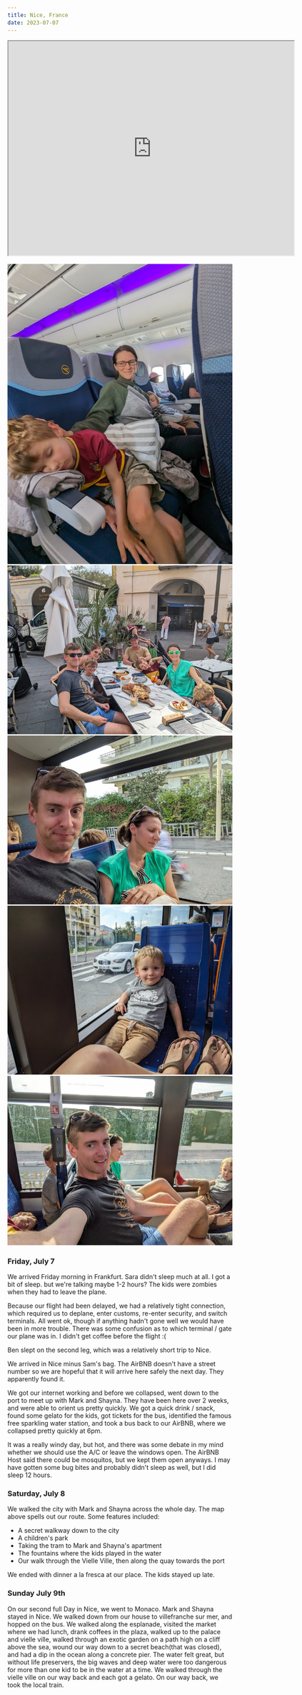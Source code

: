 ```yaml
---
title: Nice, France
date: 2023-07-07
---
```



<!-- ## Nice, France -->

<iframe src="https://www.google.com/maps/d/u/0/embed?mid=1bEfAwkkqDugbkyTRCxiFMt3YXHrM3XM&ehbc=2E312F" width="640" height="480"></iframe>

![caption](/images/travel/PXL_20230707_082005775.jpg) 
![caption](/images/travel/PXL_20230707_152815813.MP.jpg) 
![caption](/images/travel/PXL_20230707_164446447.jpg) 
![caption](/images/travel/PXL_20230707_164456997.jpg) 
![caption](/images/travel/PXL_20230707_164506132.MP.jpg)

### Friday, July 7

We arrived Friday morning in Frankfurt.  Sara didn't sleep much at all.  I got a bit of sleep. but we're talking maybe 1-2 hours?  The kids were zombies when they had to leave the plane.

Because our flight had been delayed, we had a relatively tight connection, which required us to deplane, enter customs, re-enter security, and switch terminals.  All went ok, though if anything hadn't gone well we would have been in more trouble.  There was some confusion as to which terminal / gate our plane was in.  I didn't get coffee before the flight :(

Ben slept on the second leg, which was a relatively short trip to Nice.

We arrived in Nice minus Sam's bag.  The AirBNB doesn't have a street number so we are hopeful that it will arrive here safely the next day.  They apparently found it.

We got our internet working and before we collapsed, went down to the port to meet up with Mark and Shayna.  They have been here over 2 weeks, and were able to orient us pretty quickly.  We got a quick drink / snack, found some gelato for the kids, got tickets for the bus, identified the famous free sparkling water station, and took a bus back to our AirBNB, where we collapsed pretty quickly at 6pm. 

It was a really windy day, but hot, and there was some debate in my mind whether we should use the A/C or leave the windows open.  The AirBNB Host said there could be mosquitos, but we kept them open anyways.  I may have gotten some bug bites and probably didn't sleep as well, but I did sleep 12 hours.

### Saturday, July 8

We walked the city with Mark and Shayna across the whole day.  The map above spells out our route.  Some features included:

* A secret walkway down to the city
* A children's park
* Taking the tram to Mark and Shayna's apartment
* The fountains where the kids played in the water
* Our walk through the Vielle Ville, then along the quay towards the port

We ended with dinner a la fresca at our place.  The kids stayed up late.

### Sunday July 9th

On our second full Day in Nice, we went to Monaco.  Mark and Shayna stayed in Nice.  We walked down from our house to villefranche sur mer, and hopped on the bus.  We walked along the esplanade, visited the market where we had lunch, drank coffees in the plaza, walked up to the palace and vielle ville, walked through an exotic garden on a path high on a cliff above the sea, wound our way down to a secret beach(that was closed), and had a dip in the ocean along a concrete pier.  The water felt great, but without life preservers, the big waves and deep water were too dangerous for more than one kid to be in the water at a time.  We walked through the vielle ville on our way back and each got a gelato. On our way back, we took the local train.